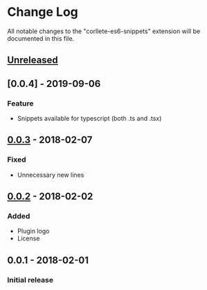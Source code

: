 # Change Log
All notable changes to the "corllete-es6-snippets" extension will be documented in this file.

## [Unreleased]

## [0.0.4] - 2019-09-06
### Feature
- Snippets available for typescript (both .ts and .tsx)

## [0.0.3] - 2018-02-07
### Fixed
- Unnecessary new lines

## [0.0.2] - 2018-02-02
### Added
- Plugin logo
- License

## 0.0.1 - 2018-02-01
### Initial release

[Unreleased]: https://github.com/corllete/vscode-es6-snippets/compare/v0.0.3...corllete:HEAD
[0.0.3]: https://github.com/corllete/vscode-es6-snippets/compare/v0.0.2...corllete:v0.0.3
[0.0.2]: https://github.com/corllete/vscode-es6-snippets/compare/b63589a15c6d5c522b07a355fee44da3844e5caf...corllete:5b573e1e291b4d7d4ec39d9086575fb1e7f9a54f